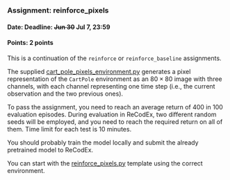 ### Assignment: reinforce_pixels
#### Date: Deadline: ~~Jun 30~~ Jul 7, 23:59
#### Points: 2 points

This is a continuation of the `reinforce` or `reinforce_baseline` assignments.

The supplied [cart_pole_pixels_environment.py](https://github.com/ufal/npfl114/tree/master/labs/13/cart_pole_pixels_environment.py)
generates a pixel representation of the `CartPole` environment
as an $80×80$ image with three channels, with each channel representing one time step
(i.e., the current observation and the two previous ones).

To pass the assignment, you need to reach an average return of 400 in 100
evaluation episodes. During evaluation in ReCodEx, two different random seeds
will be employed, and you need to reach the required return on all of them. Time
limit for each test is 10 minutes.

You should probably train the model locally and submit the already pretrained
model to ReCodEx.

You can start with the
[reinforce_pixels.py](https://github.com/ufal/npfl114/tree/master/labs/13/reinforce_pixels.py)
template using the correct environment.
